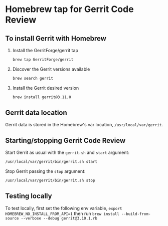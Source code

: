 # Homebrew tap for Gerrit Code Review

## To install Gerrit with Homebrew

1. Install the GerritForge/gerrit tap
   ```sh
   brew tap GerritForge/gerrit
   ```
2. Discover the Gerrit versions available
   ```sh
   brew search gerrit
   ```
3. Install the Gerrit desired version
   ```sh
   brew install gerrit@3.11.0
   ```

## Gerrit data location

Gerrit data is stored in the Homebrew's var location, `/usr/local/var/gerrit`.

## Starting/stopping Gerrit Code Review

Start Gerrit as usual with the `gerrit.sh` and `start` argument:

```sh
/usr/local/var/gerrit/bin/gerrit.sh start
```

Stop Gerrit passing the `stop` argument:

```sh
/usr/local/var/gerrit/bin/gerrit.sh stop
```

## Testing locally
To test locally, first set the following env variable,
`export HOMEBREW_NO_INSTALL_FROM_API=1`
then run
`brew install --build-from-source --verbose --debug gerrit@3.10.1.rb`
